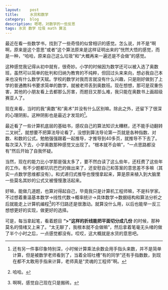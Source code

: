```yaml
---
layout:    post
title:     水货和数学
category:  blog
description: 嗯嗯，对数学的一些反思
tags: 水货 数学 垃圾 math 算法
---
```

最近在看一些数学书，找到了一些奇怪的似曾相识的感觉。怎么说，并不是“啊啊，原来是这个意思”或者“这个算法原来是这样证明出来的”恍然大悟的感觉，而是一种，“哈哈，原来自己这么垃圾”和“大概再来一遍还是不会做”的感觉。

这种感觉我记得从初中就有，很奇妙。小学的时候因为数学还可以被入选了奥数班，虽然可以简单的批判和归纳为教育的不纯粹，但回过头来来向，想必我自己本来也没有什么数学天赋。学校的数学对我而言就没有什么兴趣，只是刚好做到了上学的普通教科书要求简单的数学，就被老师丢到奥数班。现在想想，那可是双重伤害，其他的小朋友看上去都那么厉害，而题目又那么难，我只能在奥数书上画超级赛亚人了。

现在来看，当时的我“奥数”和“奥术”并没有什么区别嘛。除此之外，还留下了很深的心理阴影。这种阴影也是最近才发现的[^1]。

最近看了一些计算机底层的基础书，感叹自己的算法知识太糟糕，还不能手动翻转二叉树[^2]，就想要不把算法导论看了，没想到算法导论第一页就是各种指数、对数、和数的公式。勉勉强强跟着一起推导，才推导到40多页，就推导不下去了。每次深入下去，小学奥数那种感觉又出现了。“根本就不会嘛”，“一点思路都没有”然后开始了自我怀疑。

当然，现在的能力比小学那是强太多了，要不然白读了这么些年，还枉费了这些年的工作。有不少题都坑坑巴巴的做出来了，还安慰自己和答案的意思差不多嘛（其实一点数学思维都没有）。和式递归式推导也慢慢拿起来，算是原来植入到大脑里一些莫名其妙的公式又被慢慢激活起来。

好嘛，能做几道题，也算对得起自己，毕竟我只是计算机工程师嘛，不是科学家。不过想着重温基本数学->线性代数->概率统计->具体数学->数据结构和算法分析之后就能走上计算机编程[^3]的不归路还是很激动。就算没什么用，以后也能举一反三想想更好的实现，做更好的选择。

可是，每当拿起笔，看着题目 __“>”这样的折线能把平面切分成几份__ 的时候，那种莫名的情绪又上来了。“太无聊了，我根本就不会做嘛”，然后拿着笔毫无头绪的做了半个小时之后，一点感觉都没有。哎哎，这大概就是水货的意思吧。

[^1]: 还有另一件事印象特别深，小时候计算乘法余数会用手指头来数，并不是简单计算，但是被数学老师看到了，当着全班吐槽“有的同学”还有手指数数，到现在都不太敢用手指来计算，老师真是“灵魂的工程师”啊。
[^2]: 哈哈。
[^3]: 啊啊，感觉自己现在只是搬砖。
